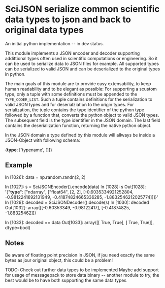 SciJSON serialize common scientific data types to json and back to original data types
===========

An initial python implementation -- in dev status.

This module implements a JSON encoder and decoder supporting addittional
types often used in scientific computations or engineering.
So it can be used to serialize data to JSON files for example.
All supported types can be serialized to valid JSON and can be
deserialized to the original types in python.

The main goals of this module are to provide easy extensability, to
keep human readability and to be elegant as possible:
For supporting a scustom type, only a tuple with some definitions must
be appended to the `TYPE_CODER_LIST`.
Such a tuple contains definitions for the serialization to valid JSON types
and for deserialziation to the origin types. For serialization, the tuple contains
the type identifier of the python type followed by a function that, converts the
python object to valid JSON types. The subsequent field is the type identifier in
the JSON domain. The last field contains the deserialization function, returning
the native python object.

In the JSON domain a type defined by this module will allways be inside a
JSON-Object with following schema:

{__type__: ['typename', [<serialized data>]]}

Example
-------
In [1026]: data = np.random.randn(2, 2)

In [1027]: s = SciJSONEncoder().encode(data)
In [1028]: s
Out[1028]: '{"__type__": ["ndarray", ["float64", [2, 2],
[-0.6035334921252804, -0.9812241692131949, -0.41874824665336285, -1.8832546212025774]]]}'
In [1029]: decoded = SciJSONDecoder().decode(s)
In [1030]: decoded
Out[1032]:
array([[-0.60353349, -0.98122417],
       [-0.41874825, -1.88325462]])

In [1033]: decoded == data
Out[1033]:
array([[ True,  True],
       [ True,  True]], dtype=bool)


Notes
-----
Be aware of floating point precision in JSON, if jou need exactly the same bytes
as jour original object, this could be a problem!

TODO:
Check out further data types to be implemented
Maybe add support for usage of messagepack to store data binary -- another module to try, the best would be to have both supporting the same data types.


